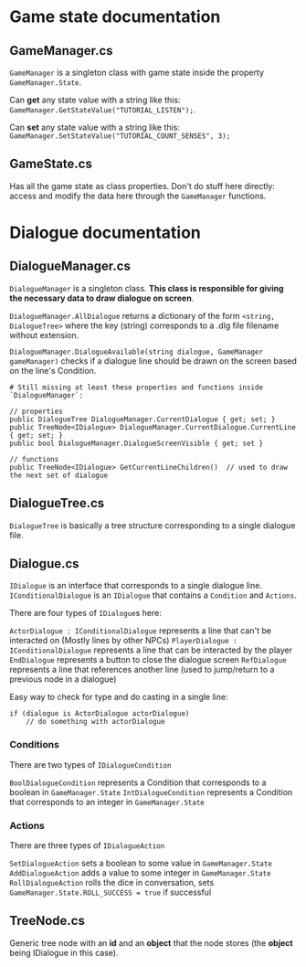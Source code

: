 # Game state documentation

## GameManager.cs

`GameManager` is a singleton class with game state inside the property `GameManager.State`.

Can **get** any state value with a string like this: `GameManager.GetStateValue("TUTORIAL_LISTEN");`.

Can **set** any state value with a string like this: `GameManager.SetStateValue("TUTORIAL_COUNT_SENSES", 3);`

## GameState.cs

Has all the game state as class properties. Don't do stuff here directly: access and modify the data here through the `GameManager` functions.

# Dialogue documentation

## DialogueManager.cs

`DialogueManager` is a singleton class. __This class is responsible for giving the necessary data to draw dialogue on screen__.

`DialogueManager.AllDialogue` returns a dictionary of the form `<string, DialogueTree>` where the key (string) corresponds to a .dlg file filename without extension.

`DialogueManager.DialogueAvailable(string dialogue, GameManager gameManager)` checks if a dialogue line should be drawn on the screen based on the line's Condition.

```
# Still missing at least these properties and functions inside `DialogueManager`:

// properties
public DialogueTree DialogueManager.CurrentDialogue { get; set; }
public TreeNode<IDialogue> DialogueManager.CurrentDialogue.CurrentLine { get; set; }
public bool DialogueManager.DialogueScreenVisible { get; set }

// functions
public TreeNode<IDialogue> GetCurrentLineChildren()  // used to draw the next set of dialogue
```

## DialogueTree.cs

`DialogueTree` is basically a tree structure corresponding to a single dialogue file.

## Dialogue.cs

`IDialogue` is an interface that corresponds to a single dialogue line. `IConditionalDialogue` is an `IDialogue` that contains a `Condition` and `Actions`.

There are four types of `IDialogue`s here:

`ActorDialogue : IConditionalDialogue`  represents a line that can't be interacted on (Mostly lines by other NPCs)
`PlayerDialogue : IConditionalDialogue` represents a line that can be interacted by the player
`EndDialogue`    represents a button to close the dialogue screen
`RefDialogue`    represents a line that references another line (used to jump/return to a previous node in a dialogue)

Easy way to check for type and do casting in a single line:

```
if (dialogue is ActorDialogue actorDialogue)
    // do something with actorDialogue
```

### Conditions

There are two types of `IDialogueCondition`

`BoolDialogueCondition`  represents a Condition that corresponds to a boolean in `GameManager.State`
`IntDialogueCondition`   represents a Condition that corresponds to an integer in `GameManager.State`

### Actions

There are three types of `IDialogueAction`

`SetDialogueAction` sets a boolean to some value in `GameManager.State`
`AddDialogueAction` adds a value to some integer in `GameManager.State`
`RollDialogueAction` rolls the dice in conversation, sets `GameManager.State.ROLL_SUCCESS = true` if successful

## TreeNode.cs

Generic tree node with an **id** and an **object** that the node stores (the **object** being IDialogue in this case).
